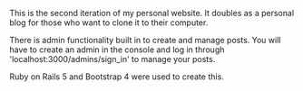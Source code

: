 This is the second iteration of my personal website. It doubles as a personal blog for those who want to clone it to their computer.

There is admin functionality built in to create and manage posts. You will have to create an admin in the console and log in through 'localhost:3000/admins/sign_in' to manage your posts. 

Ruby on Rails 5 and Bootstrap 4 were used to create this.
